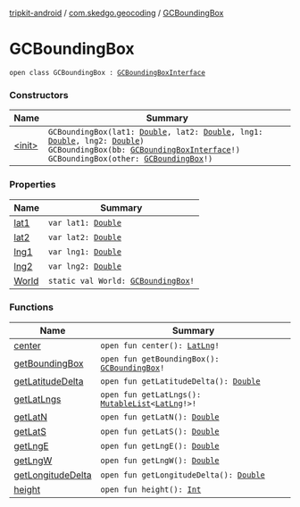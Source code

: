 [tripkit-android](../../index.md) / [com.skedgo.geocoding](../index.md) / [GCBoundingBox](./index.md)

# GCBoundingBox

`open class GCBoundingBox : `[`GCBoundingBoxInterface`](../../com.skedgo.geocoding.agregator/-g-c-bounding-box-interface/index.md)

### Constructors

| Name | Summary |
|---|---|
| [&lt;init&gt;](-init-.md) | `GCBoundingBox(lat1: `[`Double`](https://kotlinlang.org/api/latest/jvm/stdlib/kotlin/-double/index.html)`, lat2: `[`Double`](https://kotlinlang.org/api/latest/jvm/stdlib/kotlin/-double/index.html)`, lng1: `[`Double`](https://kotlinlang.org/api/latest/jvm/stdlib/kotlin/-double/index.html)`, lng2: `[`Double`](https://kotlinlang.org/api/latest/jvm/stdlib/kotlin/-double/index.html)`)`<br>`GCBoundingBox(bb: `[`GCBoundingBoxInterface`](../../com.skedgo.geocoding.agregator/-g-c-bounding-box-interface/index.md)`!)`<br>`GCBoundingBox(other: `[`GCBoundingBox`](./index.md)`!)` |

### Properties

| Name | Summary |
|---|---|
| [lat1](lat1.md) | `var lat1: `[`Double`](https://kotlinlang.org/api/latest/jvm/stdlib/kotlin/-double/index.html) |
| [lat2](lat2.md) | `var lat2: `[`Double`](https://kotlinlang.org/api/latest/jvm/stdlib/kotlin/-double/index.html) |
| [lng1](lng1.md) | `var lng1: `[`Double`](https://kotlinlang.org/api/latest/jvm/stdlib/kotlin/-double/index.html) |
| [lng2](lng2.md) | `var lng2: `[`Double`](https://kotlinlang.org/api/latest/jvm/stdlib/kotlin/-double/index.html) |
| [World](-world.md) | `static val World: `[`GCBoundingBox`](./index.md)`!` |

### Functions

| Name | Summary |
|---|---|
| [center](center.md) | `open fun center(): `[`LatLng`](../-lat-lng/index.md)`!` |
| [getBoundingBox](get-bounding-box.md) | `open fun getBoundingBox(): `[`GCBoundingBox`](./index.md)`!` |
| [getLatitudeDelta](get-latitude-delta.md) | `open fun getLatitudeDelta(): `[`Double`](https://kotlinlang.org/api/latest/jvm/stdlib/kotlin/-double/index.html) |
| [getLatLngs](get-lat-lngs.md) | `open fun getLatLngs(): `[`MutableList`](https://kotlinlang.org/api/latest/jvm/stdlib/kotlin.collections/-mutable-list/index.html)`<`[`LatLng`](../-lat-lng/index.md)`!>!` |
| [getLatN](get-lat-n.md) | `open fun getLatN(): `[`Double`](https://kotlinlang.org/api/latest/jvm/stdlib/kotlin/-double/index.html) |
| [getLatS](get-lat-s.md) | `open fun getLatS(): `[`Double`](https://kotlinlang.org/api/latest/jvm/stdlib/kotlin/-double/index.html) |
| [getLngE](get-lng-e.md) | `open fun getLngE(): `[`Double`](https://kotlinlang.org/api/latest/jvm/stdlib/kotlin/-double/index.html) |
| [getLngW](get-lng-w.md) | `open fun getLngW(): `[`Double`](https://kotlinlang.org/api/latest/jvm/stdlib/kotlin/-double/index.html) |
| [getLongitudeDelta](get-longitude-delta.md) | `open fun getLongitudeDelta(): `[`Double`](https://kotlinlang.org/api/latest/jvm/stdlib/kotlin/-double/index.html) |
| [height](height.md) | `open fun height(): `[`Int`](https://kotlinlang.org/api/latest/jvm/stdlib/kotlin/-int/index.html) |

